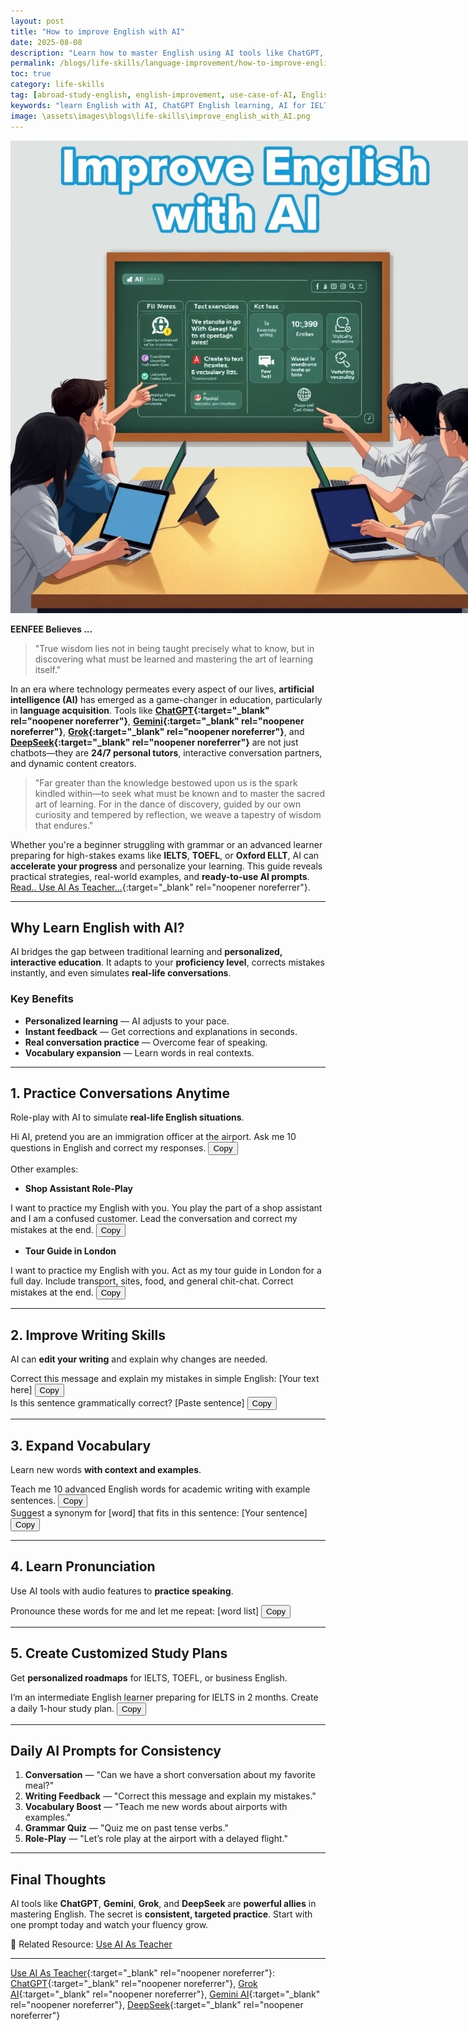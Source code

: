 ```yaml
---
layout: post
title: "How to improve English with AI"
date: 2025-08-08
description: "Learn how to master English using AI tools like ChatGPT, Gemini, Grok, and DeepSeek. Discover prompts, strategies, and study tips for IELTS, TOEFL, and more."
permalink: /blogs/life-skills/language-improvement/how-to-improve-english-with-AI/
toc: true
category: life-skills
tag: [abroad-study-english, english-improvement, use-case-of-AI, English learning, AI tools, ChatGPT, IELTS, TOEFL, Gemini AI, Grok AI, DeepSeek]
keywords: "learn English with AI, ChatGPT English learning, AI for IELTS, AI language learning, Gemini AI English, Grok AI, DeepSeek English, AI prompts for English"
image: \assets\images\blogs\life-skills\improve_english_with_AI.png
---
```


<p align="center">
  <img src="\assets\images\blogs\life-skills\improve_english_with_AI.png" alt="Improve english with AI" style="max-width:150%;">
</p>

**EENFEE Believes ...**

> "True wisdom lies not in being taught precisely what to know, but in discovering what must be learned and mastering the art of learning itself."

In an era where technology permeates every aspect of our lives, **artificial intelligence (AI)** has emerged as a game-changer in education, particularly in **language acquisition**. Tools like **[ChatGPT](https://chatgpt.com/){:target="_blank" rel="noopener noreferrer"}**, **[Gemini](https://gemini.google.com/){:target="_blank" rel="noopener noreferrer"}**, **[Grok](https://grok.com/){:target="_blank" rel="noopener noreferrer"}**, and **[DeepSeek](https://chat.deepseek.com/){:target="_blank" rel="noopener noreferrer"}** are not just chatbots—they are **24/7 personal tutors**, interactive conversation partners, and dynamic content creators.

> "Far greater than the knowledge bestowed upon us is the spark kindled within—to seek what must be known and to master the sacred art of learning. For in the dance of discovery, guided by our own curiosity and tempered by reflection, we weave a tapestry of wisdom that endures."

Whether you're a beginner struggling with grammar or an advanced learner preparing for high-stakes exams like **IELTS**, **TOEFL**, or **Oxford ELLT**, AI can **accelerate your progress** and personalize your learning. This guide reveals practical strategies, real-world examples, and **ready-to-use AI prompts**. [Read.. Use AI As Teacher...](/blogs/life-skills/language-improvement/prompts-for-ept-preparation/){:target="_blank" rel="noopener noreferrer"}.

---

## Why Learn English with AI?

AI bridges the gap between traditional learning and **personalized, interactive education**. It adapts to your **proficiency level**, corrects mistakes instantly, and even simulates **real-life conversations**.

### Key Benefits
- **Personalized learning** — AI adjusts to your pace.
- **Instant feedback** — Get corrections and explanations in seconds.
- **Real conversation practice** — Overcome fear of speaking.
- **Vocabulary expansion** — Learn words in real contexts.

---

## 1. Practice Conversations Anytime

Role-play with AI to simulate **real-life English situations**.

<div class="prompt-box">
Hi AI, pretend you are an immigration officer at the airport. Ask me 10 questions in English and correct my responses.
<button class="copy-btn">Copy</button>
</div>

Other examples:
- **Shop Assistant Role-Play**
<div class="prompt-box">
I want to practice my English with you. You play the part of a shop assistant and I am a confused customer. Lead the conversation and correct my mistakes at the end.
<button class="copy-btn">Copy</button>
</div>

- **Tour Guide in London**
<div class="prompt-box">
I want to practice my English with you. Act as my tour guide in London for a full day. Include transport, sites, food, and general chit-chat. Correct mistakes at the end.
<button class="copy-btn">Copy</button>
</div>

---

## 2. Improve Writing Skills

AI can **edit your writing** and explain why changes are needed.

<div class="prompt-box">
Correct this message and explain my mistakes in simple English: [Your text here]
<button class="copy-btn">Copy</button>
</div>

<div class="prompt-box">
Is this sentence grammatically correct? [Paste sentence]
<button class="copy-btn">Copy</button>
</div>

---

## 3. Expand Vocabulary

Learn new words **with context and examples**.

<div class="prompt-box">
Teach me 10 advanced English words for academic writing with example sentences.
<button class="copy-btn">Copy</button>
</div>

<div class="prompt-box">
Suggest a synonym for [word] that fits in this sentence: [Your sentence]
<button class="copy-btn">Copy</button>
</div>

---

## 4. Learn Pronunciation

Use AI tools with audio features to **practice speaking**.

<div class="prompt-box">
Pronounce these words for me and let me repeat: [word list]
<button class="copy-btn">Copy</button>
</div>

---

## 5. Create Customized Study Plans

Get **personalized roadmaps** for IELTS, TOEFL, or business English.

<div class="prompt-box">
I’m an intermediate English learner preparing for IELTS in 2 months. Create a daily 1-hour study plan.
<button class="copy-btn">Copy</button>
</div>

---

## Daily AI Prompts for Consistency

1. **Conversation** — "Can we have a short conversation about my favorite meal?"
2. **Writing Feedback** — "Correct this message and explain my mistakes."
3. **Vocabulary Boost** — "Teach me new words about airports with examples."
4. **Grammar Quiz** — "Quiz me on past tense verbs."
5. **Role-Play** — "Let’s role play at the airport with a delayed flight."

---

## Final Thoughts

AI tools like **ChatGPT**, **Gemini**, **Grok**, and **DeepSeek** are **powerful allies** in mastering English. The secret is **consistent, targeted practice**. Start with one prompt today and watch your fluency grow.

📌 Related Resource: [Use AI As Teacher](/blogs/life-skills/language-improvement/prompts-for-ept-preparation/)

---
[Use AI As Teacher](/blogs/life-skills/language-improvement/prompts-for-ept-preparation/){:target="_blank" rel="noopener noreferrer"}:
[ChatGPT](https://chatgpt.com/){:target="_blank" rel="noopener noreferrer"}, [Grok AI](https://grok.com/){:target="_blank" rel="noopener noreferrer"}, [Gemini AI](https://gemini.google.com/){:target="_blank" rel="noopener noreferrer"}, [DeepSeek](https://chat.deepseek.com/){:target="_blank" rel="noopener noreferrer"}


